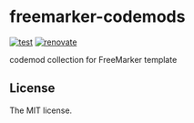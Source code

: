 # freemarker-codemods

[![test](https://github.com/sasaplus1/freemarker-codemods/workflows/test/badge.svg)](https://github.com/sasaplus1/freemarker-codemods/actions?query=workflow%3Atest)
[![renovate](https://badges.renovateapi.com/github/sasaplus1/freemarker-codemods)](https://renovatebot.com)

codemod collection for FreeMarker template

## License

The MIT license.
